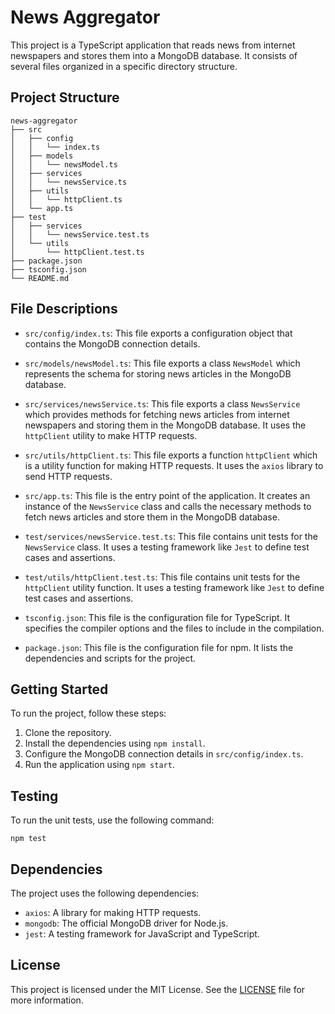 # News Aggregator

This project is a TypeScript application that reads news from internet newspapers and stores them into a MongoDB database. It consists of several files organized in a specific directory structure.

## Project Structure

```
news-aggregator
├── src
│   ├── config
│   │   └── index.ts
│   ├── models
│   │   └── newsModel.ts
│   ├── services
│   │   └── newsService.ts
│   ├── utils
│   │   └── httpClient.ts
│   └── app.ts
├── test
│   ├── services
│   │   └── newsService.test.ts
│   └── utils
│       └── httpClient.test.ts
├── package.json
├── tsconfig.json
└── README.md
```

## File Descriptions

- `src/config/index.ts`: This file exports a configuration object that contains the MongoDB connection details.

- `src/models/newsModel.ts`: This file exports a class `NewsModel` which represents the schema for storing news articles in the MongoDB database.

- `src/services/newsService.ts`: This file exports a class `NewsService` which provides methods for fetching news articles from internet newspapers and storing them in the MongoDB database. It uses the `httpClient` utility to make HTTP requests.

- `src/utils/httpClient.ts`: This file exports a function `httpClient` which is a utility function for making HTTP requests. It uses the `axios` library to send HTTP requests.

- `src/app.ts`: This file is the entry point of the application. It creates an instance of the `NewsService` class and calls the necessary methods to fetch news articles and store them in the MongoDB database.

- `test/services/newsService.test.ts`: This file contains unit tests for the `NewsService` class. It uses a testing framework like `Jest` to define test cases and assertions.

- `test/utils/httpClient.test.ts`: This file contains unit tests for the `httpClient` utility function. It uses a testing framework like `Jest` to define test cases and assertions.

- `tsconfig.json`: This file is the configuration file for TypeScript. It specifies the compiler options and the files to include in the compilation.

- `package.json`: This file is the configuration file for npm. It lists the dependencies and scripts for the project.

## Getting Started

To run the project, follow these steps:

1. Clone the repository.
2. Install the dependencies using `npm install`.
3. Configure the MongoDB connection details in `src/config/index.ts`.
4. Run the application using `npm start`.

## Testing

To run the unit tests, use the following command:

```
npm test
```

## Dependencies

The project uses the following dependencies:

- `axios`: A library for making HTTP requests.
- `mongodb`: The official MongoDB driver for Node.js.
- `jest`: A testing framework for JavaScript and TypeScript.

## License

This project is licensed under the MIT License. See the [LICENSE](./LICENSE) file for more information.